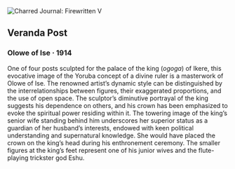 <div class="artwork-of-the-day">
  <div class="container">
    <div class="img-wrapper">
      <img
        src="https://uploads7.wikiart.org/00272/images/olowe-of-ise/veranda-post-1910-14.jpg!Large.jpg"
        alt="Charred Journal: Firewritten V" />
    </div>
    <div class="artwork-detail">
      <div class="artwork-origin"> 
        <h2 class="artwork-name">Veranda Post</h2>
        <h3 class="artist">
          Olowe of Ise
                    ·  1914
        </h3>
      </div>
      <p class="description">
        <span class="artwork-description-text ng-binding" ng-bind-html="viewModel.ArtworkOfTheDay.Description | unsafe">One of four posts sculpted for the palace of the king (<i>ogoga</i>) of Ikere, this evocative image of the Yoruba concept of a divine ruler is a masterwork of Olowe of Ise. The renowned artist’s dynamic style can be distinguished by the interrelationships between figures, their exaggerated proportions, and the use of open space. The sculptor’s diminutive portrayal of the king suggests his dependence on others, and his crown has been emphasized to evoke the spiritual power residing within it. The towering image of the king’s senior wife standing behind him underscores her superior status as a guardian of her husband’s interests, endowed with keen political understanding and supernatural knowledge. She would have placed the crown on the king’s head during his enthronement ceremony. The smaller figures at the king’s feet represent one of his junior wives and the flute-playing trickster god Eshu.</span>
                        <div class="text-shadow-container" ng-show="showShadow" style=""></div>
      </p>
    </div>
  </div>

</div>
